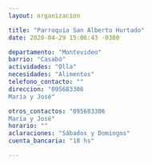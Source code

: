 ```yaml
---
layout: organizacion

title: "Parroquia San Alberto Hurtado"
date: 2020-04-29 15:06:43 -0300

departamento: "Montevideo"
barrio: "Casabó"
actividades: "Olla"
necesidades: "Alimentos"
telefono_contacto: ""
direccion: "095683306
María y José"

otros_contactos: "095683306
María y José"
horario: ""
aclaraciones: "Sábados y Domingos"
cuenta_bancaria: "18 hs"

---
```

